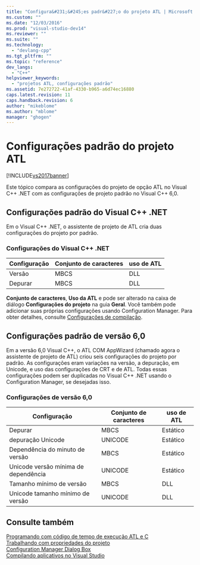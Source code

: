 ```yaml
---
title: "Configura&#231;&#245;es padr&#227;o do projeto ATL | Microsoft Docs"
ms.custom: ""
ms.date: "12/03/2016"
ms.prod: "visual-studio-dev14"
ms.reviewer: ""
ms.suite: ""
ms.technology: 
  - "devlang-cpp"
ms.tgt_pltfrm: ""
ms.topic: "reference"
dev_langs: 
  - "C++"
helpviewer_keywords: 
  - "projetos ATL, configurações padrão"
ms.assetid: 7e272722-41af-4330-b965-a6d74ec16880
caps.latest.revision: 11
caps.handback.revision: 6
author: "mikeblome"
ms.author: "mblome"
manager: "ghogen"
---
```

# Configura&#231;&#245;es padr&#227;o do projeto ATL
[!INCLUDE[vs2017banner](../../assembler/inline/includes/vs2017banner.md)]

Este tópico compara as configurações do projeto de opção ATL no Visual C\+\+ .NET com as configurações de projeto padrão no Visual C\+\+ 6,0.  
  
## Configurações padrão do Visual C\+\+ .NET  
 Em o Visual C\+\+ .NET, o assistente de projeto de ATL cria duas configurações do projeto por padrão.  
  
### Configurações do Visual C\+\+ .NET  
  
|Configuração|Conjunto de caracteres|uso de ATL|  
|------------------|----------------------------|----------------|  
|Versão|MBCS|DLL|  
|Depurar|MBCS|DLL|  
  
 **Conjunto de caracteres**, **Uso da ATL** e pode ser alterado na caixa de diálogo **Configurações do projeto** na guia **Geral**.  Você também pode adicionar suas próprias configurações usando Configuration Manager.  Para obter detalhes, consulte [Configurações de compilação](../Topic/Understanding%20Build%20Configurations.md).  
  
## Configurações padrão de versão 6,0  
 Em a versão 6,0 Visual C\+\+, o ATL COM AppWizard \(chamado agora o assistente de projeto de ATL\) criou seis configurações do projeto por padrão.  As configurações eram variações na versão, a depuração, em Unicode, e uso das configurações de CRT e de ATL.  Todas essas configurações podem ser duplicadas no Visual C\+\+ .NET usando o Configuration Manager, se desejadas isso.  
  
### Configurações de versão 6,0  
  
|Configuração|Conjunto de caracteres|uso de ATL|  
|------------------|----------------------------|----------------|  
|Depurar|MBCS|Estático|  
|depuração Unicode|UNICODE|Estático|  
|Dependência do minuto de versão|MBCS|Estático|  
|Unicode versão mínima de dependência|UNICODE|Estático|  
|Tamanho mínimo de versão|MBCS|DLL|  
|Unicode tamanho mínimo de versão|UNICODE|DLL|  
  
## Consulte também  
 [Programando com código de tempo de execução ATL e C](../../atl/programming-with-atl-and-c-run-time-code.md)   
 [Trabalhando com propriedades do projeto](../../ide/working-with-project-properties.md)   
 [Configuration Manager Dialog Box](http://msdn.microsoft.com/pt-br/fa182dca-282e-4ae5-bf37-e155344ca18b)   
 [Compilando aplicativos no Visual Studio](../Topic/Compiling%20and%20Building%20in%20Visual%20Studio.md)